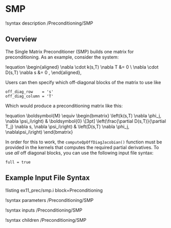 # SMP

!syntax description /Preconditioning/SMP

## Overview

The Single Matrix Preconditioner (SMP) builds one matrix for preconditioning. As an example, consider the system:

!equation
\begin{aligned}
\nabla \cdot k(s,T) \nabla T  &= 0 \\
\nabla \cdot D(s,T) \nabla s  &= 0 ,
\end{aligned},

Users can then specify which off-diagonal blocks of the matrix to use like

```
off_diag_row    = 's'
off_diag_column = 'T'
```

Which would produce a preconditioning matrix like this:

!equation
\boldsymbol{M} \equiv
    \begin{bmatrix}
      \left(k(s,T) \nabla \phi_j, \nabla \psi_i\right) & \boldsymbol{0}
      \\[3pt]
      \left(\frac{\partial D(s,T)}{\partial T_j} \nabla s, \nabla \psi_i\right) & \left(D(s,T) \nabla \phi_j, \nabla\psi_i\right)
    \end{bmatrix}

In order for this to work, the `computeQpOffDiagJacobian()` function must be provided in the kernels that computes the required partial derivatives.
To use *all* off diagonal blocks, you can use the following input file syntax:

```
full = true
```

## Example Input File Syntax

!listing ex11_prec/smp.i block=Preconditioning

!syntax parameters /Preconditioning/SMP

!syntax inputs /Preconditioning/SMP

!syntax children /Preconditioning/SMP
